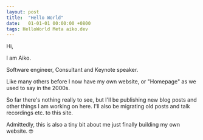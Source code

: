 ```yaml
---
layout: post
title:  "Hello World"
date:   01-01-01 00:00:00 +0800
tags: HelloWorld Meta aiko.dev
---
```


Hi,

I am Aiko.

Software engineer, Consultant and Keynote speaker.

Like many others before I now have my own website, or "Homepage" as we used to say in the 2000s.

So far there's nothing really to see, but I'll be publishing new blog posts and other things I am working on here.
I'll also be migrating old posts and talk recordings etc. to this site.

Admittedly, this is also a tiny bit about me just finally building my own website. 🤓
